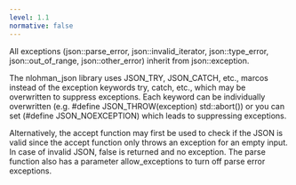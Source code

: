 ```yaml
---
level: 1.1
normative: false
---
```


All exceptions (json::parse_error, json::invalid_iterator, json::type_error, json::out_of_range, json::other_error) inherit from json::exception. 

The nlohman_json library uses JSON_TRY, JSON_CATCH, etc.,  marcos instead of the exception keywords try, catch, etc., which may be overwritten to suppress exceptions. Each keyword can be individually overwritten (e.g. #define JSON_THROW(exception) std::abort()) or you can set (#define JSON_NOEXCEPTION) which leads to suppressing exceptions.

Alternatively, the accept function may first be used to check if the JSON is valid since the accept function only throws an exception for an empty input. In case of invalid JSON, false is returned and no exception. The parse function also has a parameter allow_exceptions to turn off parse error exceptions.